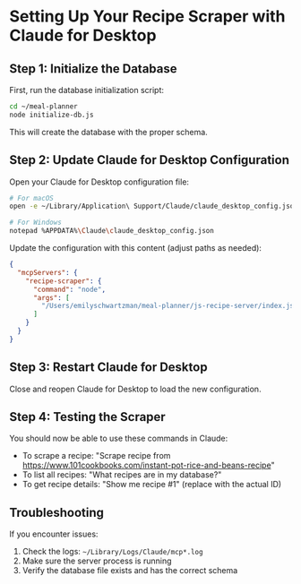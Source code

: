 # Setting Up Your Recipe Scraper with Claude for Desktop

## Step 1: Initialize the Database
First, run the database initialization script:

```bash
cd ~/meal-planner
node initialize-db.js
```

This will create the database with the proper schema.

## Step 2: Update Claude for Desktop Configuration
Open your Claude for Desktop configuration file:

```bash
# For macOS
open -e ~/Library/Application\ Support/Claude/claude_desktop_config.json

# For Windows
notepad %APPDATA%\Claude\claude_desktop_config.json
```

Update the configuration with this content (adjust paths as needed):

```json
{
  "mcpServers": {
    "recipe-scraper": {
      "command": "node",
      "args": [
        "/Users/emilyschwartzman/meal-planner/js-recipe-server/index.js"
      ]
    }
  }
}
```

## Step 3: Restart Claude for Desktop
Close and reopen Claude for Desktop to load the new configuration.

## Step 4: Testing the Scraper
You should now be able to use these commands in Claude:

- To scrape a recipe: "Scrape recipe from https://www.101cookbooks.com/instant-pot-rice-and-beans-recipe"
- To list all recipes: "What recipes are in my database?"
- To get recipe details: "Show me recipe #1" (replace with the actual ID)

## Troubleshooting
If you encounter issues:
1. Check the logs: `~/Library/Logs/Claude/mcp*.log`
2. Make sure the server process is running
3. Verify the database file exists and has the correct schema
